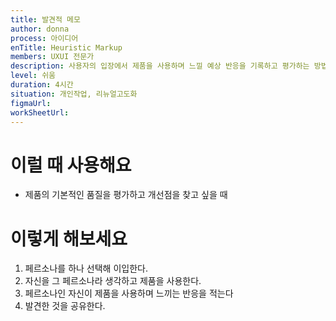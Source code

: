 ```yaml
---
title: 발견적 메모
author: donna
process: 아이디어
enTitle: Heuristic Markup
members: UXUI 전문가
description: 사용자의 입장에서 제품을 사용하며 느낄 예상 반응을 기록하고 평가하는 방법
level: 쉬움
duration: 4시간
situation: 개인작업, 리뉴얼고도화
figmaUrl:
workSheetUrl: 
---
```


<!-- 프로세스별 보기: 공감, 설계, 프로토타입, 테스트 -->
<!--UXUI 전문가, 팀 구성원, 사용자, 이해관계자, 누구나 -->
<!--level: 쉬움, 중간, 어려움-->
<!--개인작업, 신규런칭, 리뉴얼고도화-->

# 이럴 때 사용해요

- 제품의 기본적인 품질을 평가하고 개선점을 찾고 싶을 때

# 이렇게 해보세요

1. 페르소나를 하나 선택해 이입한다.
2. 자신을 그 페르소나라 생각하고 제품을 사용한다.
3. 페르소나인 자신이 제품을 사용하며 느끼는 반응을 적는다
4. 발견한 것을 공유한다.

<!--
<iframe width="1044" height="587" src="" frameborder="0" allow="accelerometer; autoplay; encrypted-media; gyroscope; picture-in-picture" allowfullscreen></iframe>
--!>
